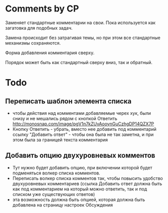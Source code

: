 Comments by CP
===========

Заменяет стандартные комментарии на свои. Пока используется как загатовка для подобных задач.

Замена происходит без затрагивая темы, но при этом все стандартные механизмы сохраняются.

Форма добавления комментария сверху.

Порядок может быть как стандартный сверху вниз, так и обратный.


# Todo

## Переписать шаблон элемента списка 
- чтобы действия над комментами добавляемые черех хук, были снизу и не мешались рядом с кнопкой Ответить http://monosnap.com/image/pgV1n7kZUvAooynGuCzhgDP14QZX7P
- Кнопку Ответить - убрать, вместо нее добавить под комментарий ссылку "Добавить ответ" - чтобы она была не так заметна, и при этом была за границей текста комментария

## Добавить опцию двухуровневых комментов
- Тут нужно будет добавить опцию, при включении которой будет подменяться волкер списка комментов.
- Переписать волкер списка комментов так, чтобы повысить удобство двухуровневых комментариев (ссылка Добавить ответ должна быть как под комментарием на который можно ответить, так и под списком уже существующих ответов) 
- эта возможность должна быть опцией, которая должна быть добавлена на страницу настроек Обсуждения
